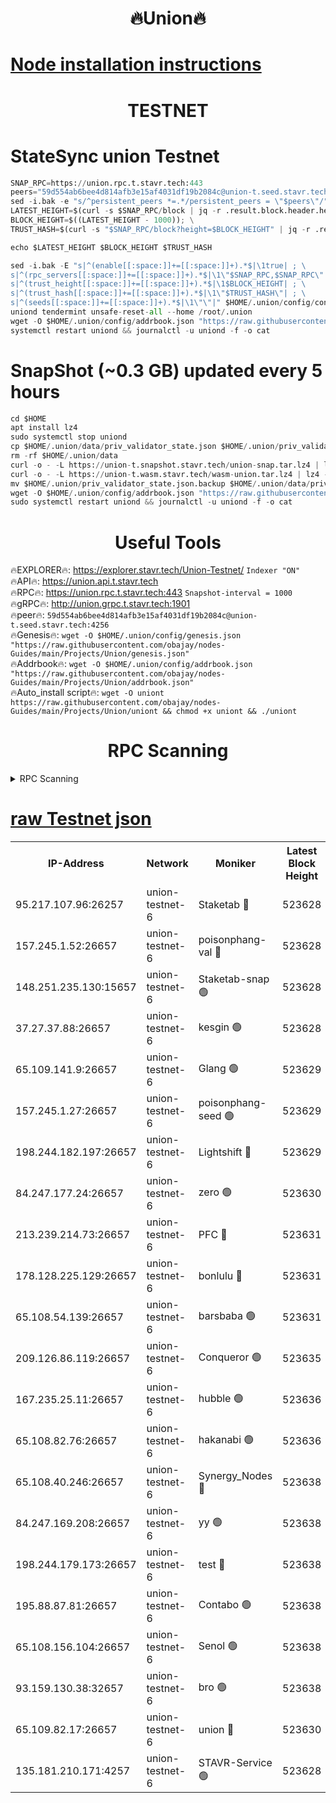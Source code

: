 <h1 align="center"> 🔥Union🔥</h1>

[Node installation instructions](https://github.com/obajay/nodes-Guides/tree/main/Projects/Union)
=

<h1 align="center"> TESTNET</h1>

# StateSync union Testnet
```python
SNAP_RPC=https://union.rpc.t.stavr.tech:443
peers="59d554ab6bee4d814afb3e15af4031df19b2084c@union-t.seed.stavr.tech:4256"
sed -i.bak -e "s/^persistent_peers *=.*/persistent_peers = \"$peers\"/" $HOME/.union/config/config.toml
LATEST_HEIGHT=$(curl -s $SNAP_RPC/block | jq -r .result.block.header.height); \
BLOCK_HEIGHT=$((LATEST_HEIGHT - 1000)); \
TRUST_HASH=$(curl -s "$SNAP_RPC/block?height=$BLOCK_HEIGHT" | jq -r .result.block_id.hash)

echo $LATEST_HEIGHT $BLOCK_HEIGHT $TRUST_HASH

sed -i.bak -E "s|^(enable[[:space:]]+=[[:space:]]+).*$|\1true| ; \
s|^(rpc_servers[[:space:]]+=[[:space:]]+).*$|\1\"$SNAP_RPC,$SNAP_RPC\"| ; \
s|^(trust_height[[:space:]]+=[[:space:]]+).*$|\1$BLOCK_HEIGHT| ; \
s|^(trust_hash[[:space:]]+=[[:space:]]+).*$|\1\"$TRUST_HASH\"| ; \
s|^(seeds[[:space:]]+=[[:space:]]+).*$|\1\"\"|" $HOME/.union/config/config.toml
uniond tendermint unsafe-reset-all --home /root/.union
wget -O $HOME/.union/config/addrbook.json "https://raw.githubusercontent.com/obajay/nodes-Guides/main/Projects/Union/addrbook.json"
systemctl restart uniond && journalctl -u uniond -f -o cat
```
# SnapShot (~0.3 GB) updated every 5 hours
```python
cd $HOME
apt install lz4
sudo systemctl stop uniond
cp $HOME/.union/data/priv_validator_state.json $HOME/.union/priv_validator_state.json.backup
rm -rf $HOME/.union/data
curl -o - -L https://union-t.snapshot.stavr.tech/union-snap.tar.lz4 | lz4 -c -d - | tar -x -C $HOME/.union --strip-components 2
curl -o - -L https://union-t.wasm.stavr.tech/wasm-union.tar.lz4 | lz4 -c -d - | tar -x -C $HOME/.union --strip-components 2
mv $HOME/.union/priv_validator_state.json.backup $HOME/.union/data/priv_validator_state.json
wget -O $HOME/.union/config/addrbook.json "https://raw.githubusercontent.com/obajay/nodes-Guides/main/Projects/Union/addrbook.json"
sudo systemctl restart uniond && journalctl -u uniond -f -o cat
```
 <h1 align="center"> Useful Tools</h1>
 
🔥EXPLORER🔥: https://explorer.stavr.tech/Union-Testnet/        `Indexer "ON"` \
🔥API🔥:      https://union.api.t.stavr.tech \
🔥RPC🔥:      https://union.rpc.t.stavr.tech:443              `Snapshot-interval = 1000` \
🔥gRPC🔥:     http://union.grpc.t.stavr.tech:1901 \
🔥peer🔥:     `59d554ab6bee4d814afb3e15af4031df19b2084c@union-t.seed.stavr.tech:4256` \
🔥Genesis🔥:     `wget -O $HOME/.union/config/genesis.json "https://raw.githubusercontent.com/obajay/nodes-Guides/main/Projects/Union/genesis.json"` \
🔥Addrbook🔥: ```wget -O $HOME/.union/config/addrbook.json "https://raw.githubusercontent.com/obajay/nodes-Guides/main/Projects/Union/addrbook.json"``` \
🔥Auto_install script🔥:  `wget -O uniont https://raw.githubusercontent.com/obajay/nodes-Guides/main/Projects/Union/uniont && chmod +x uniont && ./uniont`

<h1 align="center"> RPC Scanning</h1>

<details>
<summary>RPC Scanning</summary>

<h2 align="center"> We scan nodes in real time every 4 hours. And we provide the final result of RPC endpoints.
We cannot influence the operation of these nodes in any way. </h2>


```python
If Voting Power is higher than 0 --> then the Node is a validator of the network and may be subject to attack and be a potential threat to the chain.
```
```python
We marked such validators with a red symbol
```

</details>

[raw Testnet json](https://rpc-check.uniont.stavr.tech/uniont/rpc-uniont-result.json)
=



<table><tr><th>IP-Address</th><th>Network</th><th>Moniker</th><th>Latest Block Height</th><th>Earliest Block Height</th><th>Catching Up</th><th>Tx Index</th><th>Voting Power</th><th>Scan Time</th></tr><tr><td>95.217.107.96:26257</td><td>union-testnet-6</td><td>Staketab 🔴</td><td>523628</td><td>1</td><td>False</td><td>on</td><td>1000002</td><td>2024-03-20T13:38:40.924842823UTC</td></tr><tr><td>157.245.1.52:26657</td><td>union-testnet-6</td><td>poisonphang-val 🔴</td><td>523628</td><td>1</td><td>False</td><td>on</td><td>1000000</td><td>2024-03-20T13:38:41.553930423UTC</td></tr><tr><td>148.251.235.130:15657</td><td>union-testnet-6</td><td>Staketab-snap 🟢</td><td>523628</td><td>1</td><td>False</td><td>on</td><td>0</td><td>2024-03-20T13:38:42.109736087UTC</td></tr><tr><td>37.27.37.88:26657</td><td>union-testnet-6</td><td>kesgin 🟢</td><td>523628</td><td>1</td><td>False</td><td>on</td><td>0</td><td>2024-03-20T13:38:42.430569710UTC</td></tr><tr><td>65.109.141.9:26657</td><td>union-testnet-6</td><td>Glang 🟢</td><td>523629</td><td>1</td><td>False</td><td>on</td><td>0</td><td>2024-03-20T13:38:46.816735539UTC</td></tr><tr><td>157.245.1.27:26657</td><td>union-testnet-6</td><td>poisonphang-seed 🟢</td><td>523629</td><td>1</td><td>False</td><td>on</td><td>0</td><td>2024-03-20T13:38:47.688433758UTC</td></tr><tr><td>198.244.182.197:26657</td><td>union-testnet-6</td><td>Lightshift 🔴</td><td>523629</td><td>1</td><td>False</td><td>on</td><td>1000000</td><td>2024-03-20T13:38:50.036332249UTC</td></tr><tr><td>84.247.177.24:26657</td><td>union-testnet-6</td><td>zero 🟢</td><td>523630</td><td>1</td><td>False</td><td>on</td><td>0</td><td>2024-03-20T13:38:54.466601906UTC</td></tr><tr><td>213.239.214.73:26657</td><td>union-testnet-6</td><td>PFC 🔴</td><td>523631</td><td>1</td><td>False</td><td>on</td><td>1000001</td><td>2024-03-20T13:38:59.101034482UTC</td></tr><tr><td>178.128.225.129:26657</td><td>union-testnet-6</td><td>bonlulu 🔴</td><td>523631</td><td>1</td><td>False</td><td>on</td><td>1000000</td><td>2024-03-20T13:38:59.773562384UTC</td></tr><tr><td>65.108.54.139:26657</td><td>union-testnet-6</td><td>barsbaba 🟢</td><td>523631</td><td>1</td><td>False</td><td>on</td><td>0</td><td>2024-03-20T13:39:00.102426207UTC</td></tr><tr><td>209.126.86.119:26657</td><td>union-testnet-6</td><td>Conqueror 🟢</td><td>523635</td><td>1</td><td>False</td><td>on</td><td>0</td><td>2024-03-20T13:39:25.576040787UTC</td></tr><tr><td>167.235.25.11:26657</td><td>union-testnet-6</td><td>hubble 🟢</td><td>523636</td><td>1</td><td>False</td><td>on</td><td>0</td><td>2024-03-20T13:39:31.927563604UTC</td></tr><tr><td>65.108.82.76:26657</td><td>union-testnet-6</td><td>hakanabi 🟢</td><td>523636</td><td>1</td><td>False</td><td>on</td><td>0</td><td>2024-03-20T13:39:32.306071648UTC</td></tr><tr><td>65.108.40.246:26657</td><td>union-testnet-6</td><td>Synergy_Nodes 🔴</td><td>523638</td><td>1</td><td>False</td><td>on</td><td>1000001</td><td>2024-03-20T13:39:38.720454589UTC</td></tr><tr><td>84.247.169.208:26657</td><td>union-testnet-6</td><td>yy 🟢</td><td>523638</td><td>1</td><td>False</td><td>on</td><td>0</td><td>2024-03-20T13:39:39.079422885UTC</td></tr><tr><td>198.244.179.173:26657</td><td>union-testnet-6</td><td>test 🔴</td><td>523638</td><td>1</td><td>False</td><td>on</td><td>1000001</td><td>2024-03-20T13:39:41.443024374UTC</td></tr><tr><td>195.88.87.81:26657</td><td>union-testnet-6</td><td>Contabo 🟢</td><td>523638</td><td>1</td><td>False</td><td>on</td><td>0</td><td>2024-03-20T13:39:41.810494693UTC</td></tr><tr><td>65.108.156.104:26657</td><td>union-testnet-6</td><td>Senol 🟢</td><td>523638</td><td>1</td><td>False</td><td>on</td><td>0</td><td>2024-03-20T13:39:42.127658571UTC</td></tr><tr><td>93.159.130.38:32657</td><td>union-testnet-6</td><td>bro 🟢</td><td>523638</td><td>1</td><td>False</td><td>on</td><td>0</td><td>2024-03-20T13:39:42.418341240UTC</td></tr><tr><td>65.109.82.17:26657</td><td>union-testnet-6</td><td>union 🔴</td><td>523630</td><td>508001</td><td>False</td><td>off</td><td>1</td><td>2024-03-20T13:38:54.787419539UTC</td></tr><tr><td>135.181.210.171:4257</td><td>union-testnet-6</td><td>STAVR-Service 🟢</td><td>523628</td><td>523001</td><td>False</td><td>on</td><td>0</td><td>2024-03-20T13:38:41.890219061UTC</td></tr></table>
